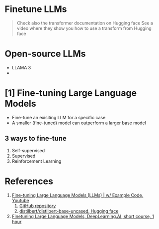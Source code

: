 # Finetune LLMs
> Check also the transformer documentation on Hugging face
> See a video where they show you how to use a transform from Hugging face

# Open-source LLMs
- LLAMA 3
- 

# [1] Fine-tuning Large Language Models
- Fine-tune an exisiting LLM for a specific case
- A smaller (fine-tuned) model can outperform a larger base model

## 3 ways to fine-tune
1. Self-supervised
2. Supervised
3. Reinforcement Learning


# References
1. [Fine-tuning Large Language Models (LLMs) | w/ Example Code, Youtube](https://www.youtube.com/watch?v=eC6Hd1hFvos&t=940s)
   1. [GitHub repository](https://github.com/ShawhinT/YouTube-Blog/tree/main/LLMs/fine-tuning)
   2. [distilbert/distilbert-base-uncased, Hugging face](https://huggingface.co/distilbert/distilbert-base-uncased)
2. [Finetuning Large Language Models, DeepLearning.AI, short course, 1 hour](https://www.deeplearning.ai/short-courses/finetuning-large-language-models/)